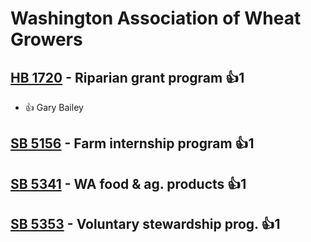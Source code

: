 # Washington Association of Wheat Growers

## [HB 1720](/bill/2023-24/hb/1720/) - Riparian grant program 👍1  
* 👍 Gary Bailey

## [SB 5156](/bill/2023-24/sb/5156/) - Farm internship program 👍1  

## [SB 5341](/bill/2023-24/sb/5341/) - WA food & ag. products 👍1  

## [SB 5353](/bill/2023-24/sb/5353/) - Voluntary stewardship prog. 👍1  
